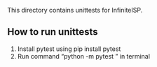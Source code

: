 This directory contains unittests for InfiniteISP. 

## How to run unittests
1. Install pytest using pip install pytest
2. Run command “python -m pytest <path to test fille>” in terminal
